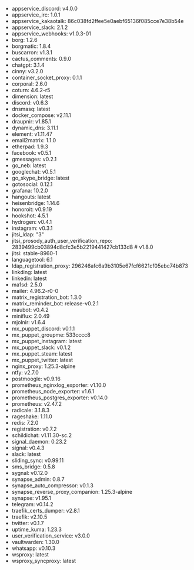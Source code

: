 * appservice_discord: v4.0.0
* appservice_irc: 1.0.1
* appservice_kakaotalk: 86c038fd2ffee5e0aebf65136f085cce7e38b54e
* appservice_slack: 2.1.2
* appservice_webhooks: v1.0.3-01
* borg: 1.2.6
* borgmatic: 1.8.4
* buscarron: v1.3.1
* cactus_comments: 0.9.0
* chatgpt: 3.1.4
* cinny: v3.2.0
* container_socket_proxy: 0.1.1
* corporal: 2.6.0
* coturn: 4.6.2-r5
* dimension: latest
* discord: v0.6.3
* dnsmasq: latest
* docker_compose: v2.11.1
* draupnir: v1.85.1
* dynamic_dns: 3.11.1
* element: v1.11.47
* email2matrix: 1.1.0
* etherpad: 1.9.3
* facebook: v0.5.1
* gmessages: v0.2.1
* go_neb: latest
* googlechat: v0.5.1
* go_skype_bridge: latest
* gotosocial: 0.12.1
* grafana: 10.2.0
* hangouts: latest
* heisenbridge: 1.14.6
* honoroit: v0.9.19
* hookshot: 4.5.1
* hydrogen: v0.4.1
* instagram: v0.3.1
* jitsi_ldap: "3"
* jitsi_prosody_auth_user_verification_repo: 2839499cb03894d8cfc3e5b2219441427cb133d8 # v1.8.0
* jitsi: stable-8960-1
* languagetool: 6.1
* ldap_registration_proxy: 296246afc6a9b3105e67fcf6621cf05ebc74b873
* linkding: latest
* linkedin: latest
* ma1sd: 2.5.0
* mailer: 4.96.2-r0-0
* matrix_registration_bot: 1.3.0
* matrix_reminder_bot: release-v0.2.1
* maubot: v0.4.2
* miniflux: 2.0.49
* mjolnir: v1.6.4
* mx_puppet_discord: v0.1.1
* mx_puppet_groupme: 533cccc8
* mx_puppet_instagram: latest
* mx_puppet_slack: v0.1.2
* mx_puppet_steam: latest
* mx_puppet_twitter: latest
* nginx_proxy: 1.25.3-alpine
* ntfy: v2.7.0
* postmoogle: v0.9.16
* prometheus_nginxlog_exporter: v1.10.0
* prometheus_node_exporter: v1.6.1
* prometheus_postgres_exporter: v0.14.0
* prometheus: v2.47.2
* radicale: 3.1.8.3
* rageshake: 1.11.0
* redis: 7.2.0
* registration: v0.7.2
* schildichat: v1.11.30-sc.2
* signal_daemon: 0.23.2
* signal: v0.4.3
* slack: latest
* sliding_sync: v0.99.11
* sms_bridge: 0.5.8
* sygnal: v0.12.0
* synapse_admin: 0.8.7
* synapse_auto_compressor: v0.1.3
* synapse_reverse_proxy_companion: 1.25.3-alpine
* synapse: v1.95.1
* telegram: v0.14.2
* traefik_certs_dumper: v2.8.1
* traefik: v2.10.5
* twitter: v0.1.7
* uptime_kuma: 1.23.3
* user_verification_service: v3.0.0
* vaultwarden: 1.30.0
* whatsapp: v0.10.3
* wsproxy: latest
* wsproxy_syncproxy: latest
